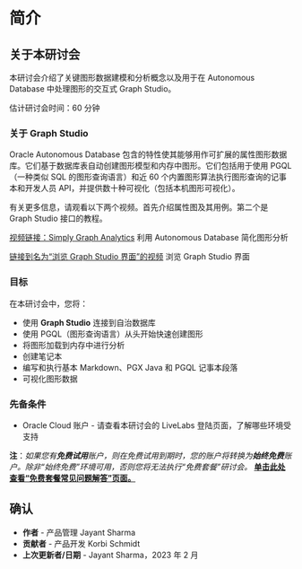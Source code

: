 # 简介

## 关于本研讨会

本研讨会介绍了关键图形数据建模和分析概念以及用于在 Autonomous Database 中处理图形的交互式 Graph Studio。

估计研讨会时间：60 分钟

### 关于 Graph Studio

Oracle Autonomous Database 包含的特性使其能够用作可扩展的属性图形数据库。它们基于数据库表自动创建图形模型和内存中图形。它们包括用于使用 PGQL（一种类似 SQL 的图形查询语言）和近 60 个内置图形算法执行图形查询的记事本和开发人员 API，并提供数十种可视化（包括本机图形可视化）。

有关更多信息，请观看以下两个视频。首先介绍属性图及其用例。第二个是 Graph Studio 接口的教程。

[视频链接：Simply Graph Analytics](youtube:v55hU30Mb0s) 利用 Autonomous Database 简化图形分析

[链接到名为“浏览 Graph Studio 界面”的视频](youtube:URdchKSsy3E) 浏览 Graph Studio 界面

### 目标

在本研讨会中，您将：

*   使用 **Graph Studio** 连接到自治数据库
*   使用 PGQL（图形查询语言）从头开始快速创建图形
*   将图形加载到内存中进行分析
*   创建笔记本
*   编写和执行基本 Markdown、PGX Java 和 PGQL 记事本段落
*   可视化图形数据

### 先备条件

*   Oracle Cloud 账户 - 请查看本研讨会的 LiveLabs 登陆页面，了解哪些环境受支持

**注**：_如果您有**免费试用**账户，则在免费试用到期时，您的账户将转换为**始终免费**账户。除非“始终免费”环境可用，否则您将无法执行“免费套餐”研讨会。_ **[单击此处查看“免费套餐常见问题解答”页面。](https://www.oracle.com/cloud/free/faq.html)**

## 确认

*   **作者** - 产品管理 Jayant Sharma
*   **贡献者** - 产品开发 Korbi Schmidt
*   **上次更新者/日期** - Jayant Sharma，2023 年 2 月